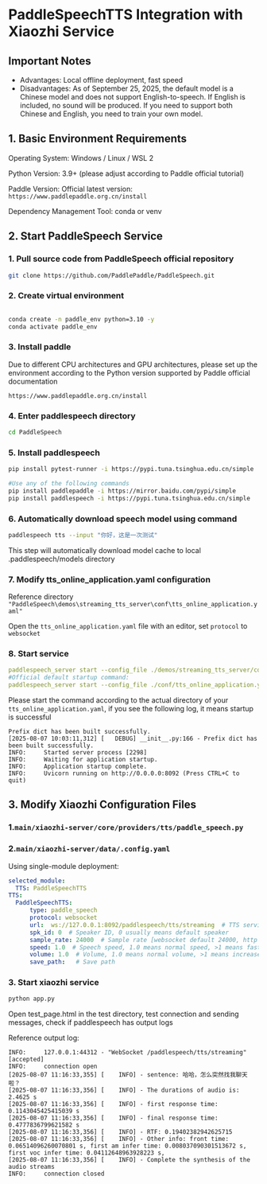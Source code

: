 # PaddleSpeechTTS Integration with Xiaozhi Service

## Important Notes
- Advantages: Local offline deployment, fast speed
- Disadvantages: As of September 25, 2025, the default model is a Chinese model and does not support English-to-speech. If English is included, no sound will be produced. If you need to support both Chinese and English, you need to train your own model.

## 1. Basic Environment Requirements
Operating System: Windows / Linux / WSL 2

Python Version: 3.9+ (please adjust according to Paddle official tutorial)

Paddle Version: Official latest version: ```https://www.paddlepaddle.org.cn/install```

Dependency Management Tool: conda or venv

## 2. Start PaddleSpeech Service

### 1. Pull source code from PaddleSpeech official repository
```bash 
git clone https://github.com/PaddlePaddle/PaddleSpeech.git
```

### 2. Create virtual environment
```bash

conda create -n paddle_env python=3.10 -y
conda activate paddle_env
```

### 3. Install paddle
Due to different CPU architectures and GPU architectures, please set up the environment according to the Python version supported by Paddle official documentation

```
https://www.paddlepaddle.org.cn/install
```

### 4. Enter paddlespeech directory
```bash
cd PaddleSpeech
```

### 5. Install paddlespeech
```bash
pip install pytest-runner -i https://pypi.tuna.tsinghua.edu.cn/simple

#Use any of the following commands
pip install paddlepaddle -i https://mirror.baidu.com/pypi/simple
pip install paddlespeech -i https://pypi.tuna.tsinghua.edu.cn/simple
```

### 6. Automatically download speech model using command
```bash
paddlespeech tts --input "你好，这是一次测试"
```

This step will automatically download model cache to local .paddlespeech/models directory

### 7. Modify tts_online_application.yaml configuration
Reference directory ```"PaddleSpeech\demos\streaming_tts_server\conf\tts_online_application.yaml"```

Open the ```tts_online_application.yaml``` file with an editor, set ```protocol``` to ```websocket```

### 8. Start service
```yaml
paddlespeech_server start --config_file ./demos/streaming_tts_server/conf/tts_online_application.yaml
#Official default startup command:
paddlespeech_server start --config_file ./conf/tts_online_application.yaml
```

Please start the command according to the actual directory of your ```tts_online_application.yaml```, if you see the following log, it means startup is successful
```
Prefix dict has been built successfully.
[2025-08-07 10:03:11,312] [   DEBUG] __init__.py:166 - Prefix dict has been built successfully.
INFO:     Started server process [2298]
INFO:     Waiting for application startup.
INFO:     Application startup complete.
INFO:     Uvicorn running on http://0.0.0.0:8092 (Press CTRL+C to quit)
```

## 3. Modify Xiaozhi Configuration Files

### 1.```main/xiaozhi-server/core/providers/tts/paddle_speech.py```

### 2.```main/xiaozhi-server/data/.config.yaml```
Using single-module deployment:
```yaml
selected_module:
  TTS: PaddleSpeechTTS
TTS:
  PaddleSpeechTTS:
      type: paddle_speech
      protocol: websocket 
      url:  ws://127.0.0.1:8092/paddlespeech/tts/streaming  # TTS service URL address, points to local server [websocket default ws://127.0.0.1:8092/paddlespeech/tts/streaming]
      spk_id: 0  # Speaker ID, 0 usually means default speaker
      sample_rate: 24000  # Sample rate [websocket default 24000, http default 0 auto select]
      speed: 1.0  # Speech speed, 1.0 means normal speed, >1 means faster, <1 means slower
      volume: 1.0  # Volume, 1.0 means normal volume, >1 means increase, <1 means decrease
      save_path:   # Save path
```

### 3. Start xiaozhi service
```py
python app.py
```

Open test_page.html in the test directory, test connection and sending messages, check if paddlespeech has output logs

Reference output log:
```
INFO:     127.0.0.1:44312 - "WebSocket /paddlespeech/tts/streaming" [accepted]
INFO:     connection open
[2025-08-07 11:16:33,355] [    INFO] - sentence: 哈哈，怎么突然找我聊天啦？
[2025-08-07 11:16:33,356] [    INFO] - The durations of audio is: 2.4625 s
[2025-08-07 11:16:33,356] [    INFO] - first response time: 0.1143045425415039 s
[2025-08-07 11:16:33,356] [    INFO] - final response time: 0.4777836799621582 s
[2025-08-07 11:16:33,356] [    INFO] - RTF: 0.19402382942625715
[2025-08-07 11:16:33,356] [    INFO] - Other info: front time: 0.06514096260070801 s, first am infer time: 0.008037090301513672 s, first voc infer time: 0.04112648963928223 s,
[2025-08-07 11:16:33,356] [    INFO] - Complete the synthesis of the audio streams
INFO:     connection closed

```

